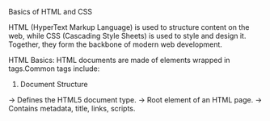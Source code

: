 Basics of HTML and CSS

HTML (HyperText Markup Language) is used to structure content on the web, while CSS (Cascading 
Style Sheets) is used to style and design it. Together, they form the backbone of modern web 
development.

HTML Basics:
HTML documents are made of elements wrapped in tags.Common tags include:

1. Document Structure
<!DOCTYPE html> → Defines the HTML5 document type.
<html> → Root element of an HTML page.
<head> → Contains metadata, title, links, scripts.
<title> → Page title (appears in browser tab).
<body> → Main content of the page.

2. Text Formatting
<h1> to <h6> → Headings (largest to smallest).
<p> → Paragraph.
<b> / <strong> → Bold text.
<i> / <em> → Italic/emphasized text.
<u> → Underlined text.
<small> → Smaller text.
<mark> → Highlighted text.
<br> → Line break.
<hr> → Horizontal line.

3. Lists
<ul> → Unordered list (bullets).
<ol> → Ordered list (numbers).
<li> → List item.

4. Links & Media
<a href="url"> → Hyperlink.
<img src="img.jpg" alt="text"> → Image.
<audio controls> → Audio player.
<video controls> → Video player.
<iframe> → Embed external content (e.g., YouTube).
<map> <area> → group and define clickable area.

5. Tables
<table> → Defines a table.
<tr> → Table row.
<th> → Table header.
<td> → Table data cell.

6. Miscellaneous 
<section> → Section of content.
<div> → Block-level container.
<span> → Inline container.
<pre> → Preformatted text.
<link> → Link external files (CSS).
<meta> → Metadata (charset, viewport).

CSS Basics:
CSS is used to style HTML. It works via:
Inline CSS → <p style="color:red">
Internal CSS → <style> p{color:red;} </style>
External CSS → <link rel="stylesheet" href="style.css">

1. Selectors
* → Universal.
p, h1, div → Element selectors.
.classname → Class selector.
#idname → ID selector.
parent child → Descendant.
element:hover → Pseudo-class.
::before, ::after → Pseudo-elements.

2. Text & Font
color
font-family
font-size
font-weight
text-align
text-transform
line-height
letter-spacing
text-decoration

3. Box Model
width, height
margin
padding
border
box-sizing

4. Backgrounds
background-color
background-image
background-repeat
background-size
background-position
background-attachment

5. Positioning
position: static | relative | absolute | fixed | sticky
top, left, right, bottom
z-index

6. Display & Layout
display: block | inline | inline-block | flex | grid | none
overflow: hidden | scroll | auto
float
clear

7. Flexbox
display: flex
justify-content
align-items
flex-wrap
flex-direction
gap

8. Grid
display: grid
grid-template-columns
grid-template-rows
grid-gap

9. Colors & Gradients
Named colors (red, blue).
HEX (#ff0000).
RGB (rgb(255,0,0)).
HSL (hsl(0,100%,50%)).
